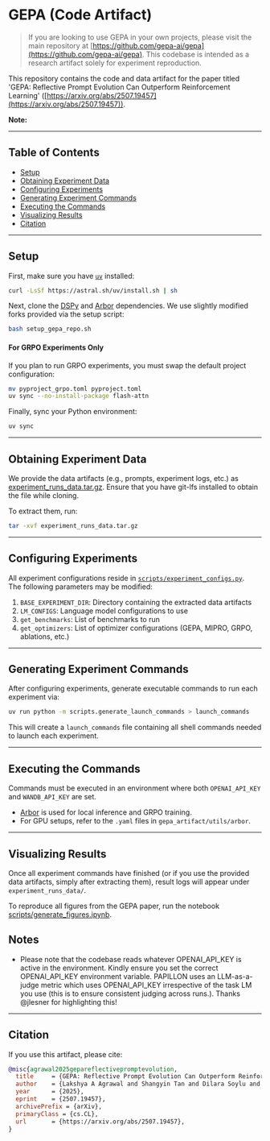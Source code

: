 # GEPA (Code Artifact)

> If you are looking to use GEPA in your own projects, please visit the main repository at [https://github.com/gepa-ai/gepa](https://github.com/gepa-ai/gepa). This codebase is intended as a research artifact solely for experiment reproduction.

This repository contains the code and data artifact for the paper titled 'GEPA: Reflective Prompt Evolution Can Outperform Reinforcement Learning' ([https://arxiv.org/abs/2507.19457](https://arxiv.org/abs/2507.19457)).

**Note:**  


---

## Table of Contents

- [Setup](#setup)
- [Obtaining Experiment Data](#obtaining-experiment-data)
- [Configuring Experiments](#configuring-experiments)
- [Generating Experiment Commands](#generating-experiment-commands)
- [Executing the Commands](#executing-the-commands)
- [Visualizing Results](#visualizing-results)
- [Citation](#citation)

---

## Setup

First, make sure you have [`uv`](https://github.com/astral-sh/uv) installed:

```sh
curl -LsSf https://astral.sh/uv/install.sh | sh
```

Next, clone the [DSPy](https://github.com/stanfordnlp/dspy) and [Arbor](https://github.com/Ziems/arbor) dependencies. We use slightly modified forks provided via the setup script:

```sh
bash setup_gepa_repo.sh
```

#### For GRPO Experiments Only

If you plan to run GRPO experiments, you must swap the default project configuration:

```sh
mv pyproject_grpo.toml pyproject.toml
uv sync --no-install-package flash-attn
```

Finally, sync your Python environment:

```sh
uv sync
```

---

## Obtaining Experiment Data

We provide the data artifacts (e.g., prompts, experiment logs, etc.) as [experiment_runs_data.tar.gz](experiment_runs_data.tar.gz). Ensure that you have git-lfs installed to obtain the file while cloning.

To extract them, run:

```sh
tar -xvf experiment_runs_data.tar.gz
```

---

## Configuring Experiments

All experiment configurations reside in [`scripts/experiment_configs.py`](scripts/experiment_configs.py).  
The following parameters may be modified:

1. `BASE_EXPERIMENT_DIR`: Directory containing the extracted data artifacts
2. `LM_CONFIGS`: Language model configurations to use
3. `get_benchmarks`: List of benchmarks to run
4. `get_optimizers`: List of optimizer configurations (GEPA, MIPRO, GRPO, ablations, etc.)

---

## Generating Experiment Commands

After configuring experiments, generate executable commands to run each experiment via:

```sh
uv run python -m scripts.generate_launch_commands > launch_commands
```

This will create a `launch_commands` file containing all shell commands needed to launch each experiment.

---

## Executing the Commands

Commands must be executed in an environment where both `OPENAI_API_KEY` and `WANDB_API_KEY` are set.

- [Arbor](https://github.com/Ziems/arbor) is used for local inference and GRPO training.
- For GPU setups, refer to the `.yaml` files in `gepa_artifact/utils/arbor`.

---

## Visualizing Results

Once all experiment commands have finished (or if you use the provided data artifacts, simply after extracting them), result logs will appear under `experiment_runs_data/`.

To reproduce all figures from the GEPA paper, run the notebook [scripts/generate_figures.ipynb](scripts/generate_figures.ipynb).

## Notes
* Please note that the codebase reads whatever OPENAI_API_KEY is active in the environment. Kindly ensure you set the correct OPENAI_API_KEY environment variable. PAPILLON uses an LLM-as-a-judge metric which uses OPENAI_API_KEY irrespective of the task LM you use (this is to ensure consistent judging across runs.). Thanks @jlesner for highlighting this!

---

## Citation

If you use this artifact, please cite:

```bibtex
@misc{agrawal2025gepareflectivepromptevolution,
  title     = {GEPA: Reflective Prompt Evolution Can Outperform Reinforcement Learning},
  author    = {Lakshya A Agrawal and Shangyin Tan and Dilara Soylu and Noah Ziems and Rishi Khare and Krista Opsahl-Ong and Arnav Singhvi and Herumb Shandilya and Michael J Ryan and Meng Jiang and Christopher Potts and Koushik Sen and Alexandros G. Dimakis and Ion Stoica and Dan Klein and Matei Zaharia and Omar Khattab},
  year      = {2025},
  eprint    = {2507.19457},
  archivePrefix = {arXiv},
  primaryClass = {cs.CL},
  url       = {https://arxiv.org/abs/2507.19457},
}
```
